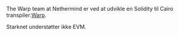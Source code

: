 The Warp team at Nethermind er ved at udvikle en Solidity til Cairo transpiler:[Warp](https://github.com/NethermindEth/warp).

Starknet understøtter ikke EVM.